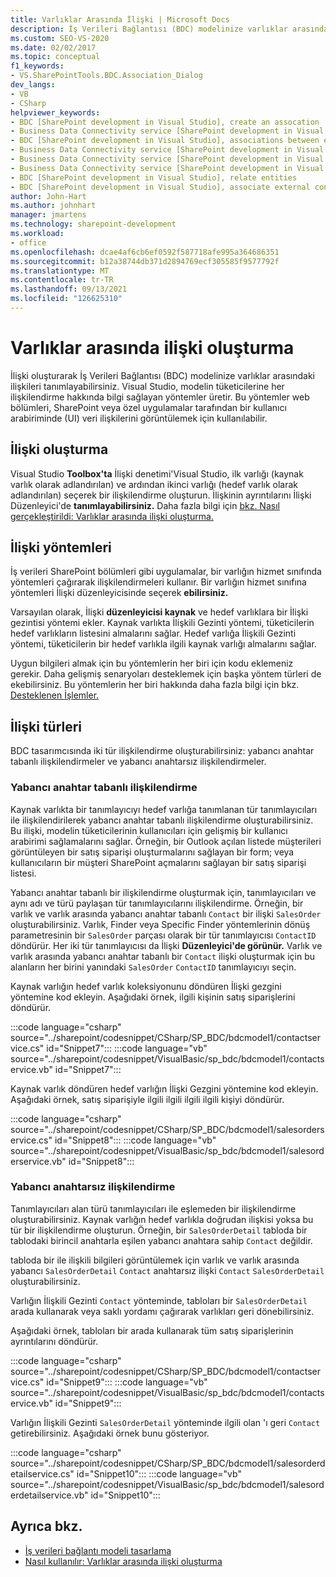 ```yaml
---
title: Varlıklar Arasında İlişki | Microsoft Docs
description: İş Verileri Bağlantısı (BDC) modelinize varlıklar arasında bir ilişki oluşturun. İlişki yöntemleri ve ilişki türleri hakkında bilgi edinmek.
ms.custom: SEO-VS-2020
ms.date: 02/02/2017
ms.topic: conceptual
f1_keywords:
- VS.SharePointTools.BDC.Association_Dialog
dev_langs:
- VB
- CSharp
helpviewer_keywords:
- BDC [SharePoint development in Visual Studio], create an assocation
- Business Data Connectivity service [SharePoint development in Visual Studio], associations between entities
- BDC [SharePoint development in Visual Studio], associations between entities
- Business Data Connectivity service [SharePoint development in Visual Studio], create an assocation
- Business Data Connectivity service [SharePoint development in Visual Studio], associate external content types
- Business Data Connectivity service [SharePoint development in Visual Studio], relate entities
- BDC [SharePoint development in Visual Studio], relate entities
- BDC [SharePoint development in Visual Studio], associate external content types
author: John-Hart
ms.author: johnhart
manager: jmartens
ms.technology: sharepoint-development
ms.workload:
- office
ms.openlocfilehash: dcae4af6cb6ef0592f587718afe995a364686351
ms.sourcegitcommit: b12a38744db371d2894769ecf305585f9577792f
ms.translationtype: MT
ms.contentlocale: tr-TR
ms.lasthandoff: 09/13/2021
ms.locfileid: "126625310"
---
```

# <a name="create-an-association-between-entities"></a>Varlıklar arasında ilişki oluşturma
  İlişki oluşturarak İş Verileri Bağlantısı (BDC) modelinize varlıklar arasındaki ilişkileri tanımlayabilirsiniz. Visual Studio, modelin tüketicilerine her ilişkilendirme hakkında bilgi sağlayan yöntemler üretir. Bu yöntemler web bölümleri, SharePoint veya özel uygulamalar tarafından bir kullanıcı arabiriminde (UI) veri ilişkilerini görüntülemek için kullanılabilir.

## <a name="create-an-association"></a>İlişki oluşturma
 Visual Studio **Toolbox'ta** İlişki denetimi'Visual Studio, ilk varlığı (kaynak varlık olarak adlandırılan) ve ardından ikinci varlığı (hedef varlık olarak adlandırılan) seçerek bir ilişkilendirme oluşturun.  İlişkinin ayrıntılarını İlişki Düzenleyici'de **tanımlayabilirsiniz.** Daha fazla bilgi için [bkz. Nasıl gerçekleştirildi: Varlıklar arasında ilişki oluşturma.](../sharepoint/how-to-create-an-association-between-entities.md)

## <a name="association-methods"></a>İlişki yöntemleri
 İş verileri SharePoint bölümleri gibi uygulamalar, bir varlığın hizmet sınıfında yöntemleri çağırarak ilişkilendirmeleri kullanır. Bir varlığın hizmet sınıfına yöntemleri İlişki düzenleyicisinde seçerek **ebilirsiniz.**

 Varsayılan olarak, İlişki **düzenleyicisi kaynak** ve hedef varlıklara bir İlişki gezintisi yöntemi ekler. Kaynak varlıkta İlişkili Gezinti yöntemi, tüketicilerin hedef varlıkların listesini almalarını sağlar. Hedef varlığa İlişkili Gezinti yöntemi, tüketicilerin bir hedef varlıkla ilgili kaynak varlığı almalarını sağlar.

 Uygun bilgileri almak için bu yöntemlerin her biri için kodu eklemeniz gerekir. Daha gelişmiş senaryoları desteklemek için başka yöntem türleri de ekebilirsiniz. Bu yöntemlerin her biri hakkında daha fazla bilgi için bkz. [Desteklenen İşlemler.](/previous-versions/office/developer/sharepoint-2010/ee557363(v=office.14))

## <a name="types-of-associations"></a>İlişki türleri
 BDC tasarımcısında iki tür ilişkilendirme oluşturabilirsiniz: yabancı anahtar tabanlı ilişkilendirmeler ve yabancı anahtarsız ilişkilendirmeler.

### <a name="foreign-key-based-association"></a>Yabancı anahtar tabanlı ilişkilendirme
 Kaynak varlıkta bir tanımlayıcıyı hedef varlığa tanımlanan tür tanımlayıcıları ile ilişkilendirilerek yabancı anahtar tabanlı ilişkilendirme oluşturabilirsiniz. Bu ilişki, modelin tüketicilerinin kullanıcıları için gelişmiş bir kullanıcı arabirimi sağlamalarını sağlar. Örneğin, bir Outlook açılan listede müşterileri görüntüleyen bir satış siparişi oluşturmalarını sağlayan bir form; veya kullanıcıların bir müşteri SharePoint açmalarını sağlayan bir satış siparişi listesi.

 Yabancı anahtar tabanlı bir ilişkilendirme oluşturmak için, tanımlayıcıları ve aynı adı ve türü paylaşan tür tanımlayıcılarını ilişkilendirme. Örneğin, bir varlık ve varlık arasında yabancı anahtar tabanlı `Contact` bir ilişki `SalesOrder` oluşturabilirsiniz. Varlık, Finder veya Specific Finder yöntemlerinin dönüş parametresinin bir `SalesOrder` parçası olarak bir tür tanımlayıcısı `ContactID` döndürür. Her iki tür tanımlayıcısı da İlişki **Düzenleyici'de görünür.** Varlık ve varlık arasında yabancı anahtar tabanlı bir `Contact` ilişki oluşturmak için bu alanların her birini yanındaki `SalesOrder` `ContactID` tanımlayıcıyı seçin.

 Kaynak varlığın hedef varlık koleksiyonunu döndüren İlişki gezgini yöntemine kod ekleyin. Aşağıdaki örnek, ilgili kişinin satış siparişlerini döndürür.

 :::code language="csharp" source="../sharepoint/codesnippet/CSharp/SP_BDC/bdcmodel1/contactservice.cs" id="Snippet7":::
 :::code language="vb" source="../sharepoint/codesnippet/VisualBasic/sp_bdc/bdcmodel1/contactservice.vb" id="Snippet7":::

 Kaynak varlık döndüren hedef varlığın İlişki Gezgini yöntemine kod ekleyin. Aşağıdaki örnek, satış siparişiyle ilgili ilgili ilgili ilgili kişiyi döndürür.

 :::code language="csharp" source="../sharepoint/codesnippet/CSharp/SP_BDC/bdcmodel1/salesorderservice.cs" id="Snippet8":::
 :::code language="vb" source="../sharepoint/codesnippet/VisualBasic/sp_bdc/bdcmodel1/salesorderservice.vb" id="Snippet8":::

### <a name="foreign-keyless-association"></a>Yabancı anahtarsız ilişkilendirme
 Tanımlayıcıları alan türü tanımlayıcıları ile eşlemeden bir ilişkilendirme oluşturabilirsiniz. Kaynak varlığın hedef varlıkla doğrudan ilişkisi yoksa bu tür bir ilişkilendirme oluşturun. Örneğin, bir `SalesOrderDetail` tabloda bir tablodaki birincil anahtarla eşilen yabancı anahtara sahip `Contact` değildir.

 tabloda bir ile ilişkili bilgileri görüntülemek için varlık ve varlık arasında yabancı `SalesOrderDetail` `Contact` anahtarsız ilişki `Contact` `SalesOrderDetail` oluşturabilirsiniz.

 Varlığın İlişkili Gezinti `Contact` yönteminde, tabloları bir `SalesOrderDetail` arada kullanarak veya saklı yordamı çağırarak varlıkları geri dönebilirsiniz.

 Aşağıdaki örnek, tabloları bir arada kullanarak tüm satış siparişlerinin ayrıntılarını döndürür.

 :::code language="csharp" source="../sharepoint/codesnippet/CSharp/SP_BDC/bdcmodel1/contactservice.cs" id="Snippet9":::
 :::code language="vb" source="../sharepoint/codesnippet/VisualBasic/sp_bdc/bdcmodel1/contactservice.vb" id="Snippet9":::

 Varlığın İlişkili Gezinti `SalesOrderDetail` yönteminde ilgili olan 'ı geri `Contact` getirebilirsiniz. Aşağıdaki örnek bunu gösteriyor.
                                                                            
 :::code language="csharp" source="../sharepoint/codesnippet/CSharp/SP_BDC/bdcmodel1/salesorderdetailservice.cs" id="Snippet10":::
 :::code language="vb" source="../sharepoint/codesnippet/VisualBasic/sp_bdc/bdcmodel1/salesorderdetailservice.vb" id="Snippet10":::

## <a name="see-also"></a>Ayrıca bkz.
- [İş verileri bağlantı modeli tasarlama](../sharepoint/designing-a-business-data-connectivity-model.md)
- [Nasıl kullanılır: Varlıklar arasında ilişki oluşturma](../sharepoint/how-to-create-an-association-between-entities.md)

